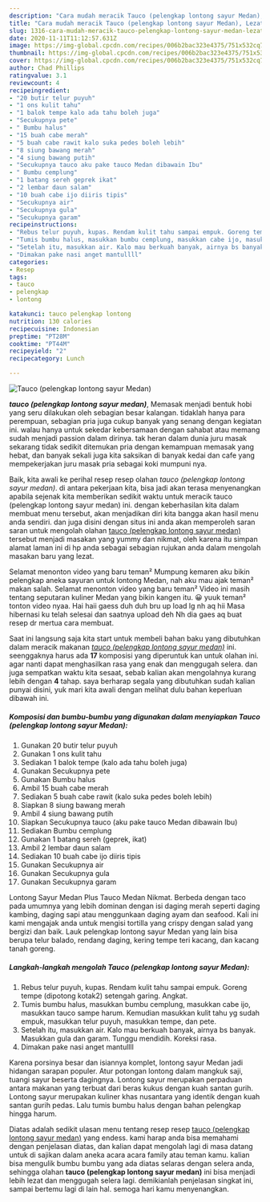 ```yaml
---
description: "Cara mudah meracik Tauco (pelengkap lontong sayur Medan), Lezat Sekali"
title: "Cara mudah meracik Tauco (pelengkap lontong sayur Medan), Lezat Sekali"
slug: 1316-cara-mudah-meracik-tauco-pelengkap-lontong-sayur-medan-lezat-sekali
date: 2020-11-11T11:12:57.631Z
image: https://img-global.cpcdn.com/recipes/006b2bac323e4375/751x532cq70/tauco-pelengkap-lontong-sayur-medan-foto-resep-utama.jpg
thumbnail: https://img-global.cpcdn.com/recipes/006b2bac323e4375/751x532cq70/tauco-pelengkap-lontong-sayur-medan-foto-resep-utama.jpg
cover: https://img-global.cpcdn.com/recipes/006b2bac323e4375/751x532cq70/tauco-pelengkap-lontong-sayur-medan-foto-resep-utama.jpg
author: Chad Phillips
ratingvalue: 3.1
reviewcount: 4
recipeingredient:
- "20 butir telur puyuh"
- "1 ons kulit tahu"
- "1 balok tempe kalo ada tahu boleh juga"
- "Secukupnya pete"
- " Bumbu halus"
- "15 buah cabe merah"
- "5 buah cabe rawit kalo suka pedes boleh lebih"
- "8 siung bawang merah"
- "4 siung bawang putih"
- "Secukupnya tauco aku pake tauco Medan dibawain Ibu"
- " Bumbu cemplung"
- "1 batang sereh geprek ikat"
- "2 lembar daun salam"
- "10 buah cabe ijo diiris tipis"
- "Secukupnya air"
- "Secukupnya gula"
- "Secukupnya garam"
recipeinstructions:
- "Rebus telur puyuh, kupas. Rendam kulit tahu sampai empuk. Goreng tempe (dipotong kotak2) setengah garing. Angkat."
- "Tumis bumbu halus, masukkan bumbu cemplung, masukkan cabe ijo, masukkan tauco sampe harum. Kemudian masukkan kulit tahu yg sudah empuk, masukkan telur puyuh, masukkan tempe, dan pete."
- "Setelah itu, masukkan air. Kalo mau berkuah banyak, airnya bs banyak. Masukkan gula dan garam. Tunggu mendidih. Koreksi rasa."
- "Dimakan pake nasi anget mantullll"
categories:
- Resep
tags:
- tauco
- pelengkap
- lontong

katakunci: tauco pelengkap lontong 
nutrition: 130 calories
recipecuisine: Indonesian
preptime: "PT28M"
cooktime: "PT44M"
recipeyield: "2"
recipecategory: Lunch

---
```



![Tauco (pelengkap lontong sayur Medan)](https://img-global.cpcdn.com/recipes/006b2bac323e4375/751x532cq70/tauco-pelengkap-lontong-sayur-medan-foto-resep-utama.jpg)

<b><i>tauco (pelengkap lontong sayur medan)</i></b>, Memasak menjadi bentuk hobi yang seru dilakukan oleh sebagian besar kalangan. tidaklah hanya para perempuan, sebagian pria juga cukup banyak yang senang dengan kegiatan ini. walau hanya untuk sekedar kebersamaan dengan sahabat atau memang sudah menjadi passion dalam dirinya. tak heran dalam dunia juru masak sekarang tidak sedikit ditemukan pria dengan kemampuan memasak yang hebat, dan banyak sekali juga kita saksikan di banyak kedai dan cafe yang mempekerjakan juru masak pria sebagai koki mumpuni nya.

Baik, kita awali ke perihal resep resep olahan <i>tauco (pelengkap lontong sayur medan)</i>. di antara pekerjaan kita, bisa jadi akan terasa menyenangkan apabila sejenak kita memberikan sedikit waktu untuk meracik tauco (pelengkap lontong sayur medan) ini. dengan keberhasilan kita dalam membuat menu tersebut, akan menjadikan diri kita bangga akan hasil menu anda sendiri. dan juga disini dengan situs ini anda akan memperoleh saran saran untuk mengolah olahan <u>tauco (pelengkap lontong sayur medan)</u> tersebut menjadi masakan yang yummy dan nikmat, oleh karena itu simpan alamat laman ini di hp anda sebagai sebagian rujukan anda dalam mengolah masakan baru yang lezat.

Selamat menonton video yang baru teman² Mumpung kemaren aku bikin pelengkap aneka sayuran untuk lontong Medan, nah aku mau ajak teman² makan salah. Selamat menonton video yang baru teman² Video ini masih tentang seputaran kuliner Medan yang bikin kangen itu. 😀 yuuk teman² tonton video nyaa. Hai haii gaess duh duh bru up load lg nh aq hii Masa hibernasi ku telah selesai dan saatnya upload deh Nh dia gaes aq buat resep dr mertua cara membuat.


Saat ini langsung saja kita start untuk membeli bahan baku yang dibutuhkan dalam meracik makanan <u><i>tauco (pelengkap lontong sayur medan)</i></u> ini. seenggaknya harus ada <b>17</b> komposisi yang diperuntuk kan untuk olahan ini. agar nanti dapat menghasilkan rasa yang enak dan menggugah selera. dan juga sempatkan waktu kita sesaat, sebab kalian akan mengolahnya kurang lebih dengan <b>4</b> tahap. saya berharap segala yang dibutuhkan sudah kalian punyai disini, yuk mari kita awali dengan melihat dulu bahan keperluan dibawah ini.

<!--inarticleads1-->

##### Komposisi dan bumbu-bumbu yang digunakan dalam menyiapkan Tauco (pelengkap lontong sayur Medan):

1. Gunakan 20 butir telur puyuh
1. Gunakan 1 ons kulit tahu
1. Sediakan 1 balok tempe (kalo ada tahu boleh juga)
1. Gunakan Secukupnya pete
1. Gunakan  Bumbu halus
1. Ambil 15 buah cabe merah
1. Sediakan 5 buah cabe rawit (kalo suka pedes boleh lebih)
1. Siapkan 8 siung bawang merah
1. Ambil 4 siung bawang putih
1. Siapkan Secukupnya tauco (aku pake tauco Medan dibawain Ibu)
1. Sediakan  Bumbu cemplung
1. Gunakan 1 batang sereh (geprek, ikat)
1. Ambil 2 lembar daun salam
1. Sediakan 10 buah cabe ijo diiris tipis
1. Gunakan Secukupnya air
1. Gunakan Secukupnya gula
1. Gunakan Secukupnya garam


Lontong Sayur Medan Plus Tauco Medan Nikmat. Berbeda dengan taco pada umumnya yang lebih dominan dengan isi daging merah seperti daging kambing, daging sapi atau menggunkaan daging ayam dan seafood. Kali ini kami mengajak anda untuk mengisi tortilla yang crispy dengan salad yang bergizi dan baik. Lauk pelengkap lontong sayur Medan yang lain bisa berupa telur balado, rendang daging, kering tempe teri kacang, dan kacang tanah goreng. 

<!--inarticleads2-->

##### Langkah-langkah mengolah Tauco (pelengkap lontong sayur Medan):

1. Rebus telur puyuh, kupas. Rendam kulit tahu sampai empuk. Goreng tempe (dipotong kotak2) setengah garing. Angkat.
1. Tumis bumbu halus, masukkan bumbu cemplung, masukkan cabe ijo, masukkan tauco sampe harum. Kemudian masukkan kulit tahu yg sudah empuk, masukkan telur puyuh, masukkan tempe, dan pete.
1. Setelah itu, masukkan air. Kalo mau berkuah banyak, airnya bs banyak. Masukkan gula dan garam. Tunggu mendidih. Koreksi rasa.
1. Dimakan pake nasi anget mantullll


Karena porsinya besar dan isiannya komplet, lontong sayur Medan jadi hidangan sarapan populer. Atur potongan lontong dalam mangkuk saji, tuangi sayur beserta dagingnya. Lontong sayur merupakan perpaduan antara makanan yang terbuat dari beras kukus dengan kuah santan gurih. Lontong sayur merupakan kuliner khas nusantara yang identik dengan kuah santan gurih pedas. Lalu tumis bumbu halus dengan bahan pelengkap hingga harum. 

Diatas adalah sedikit ulasan menu tentang resep resep <u>tauco (pelengkap lontong sayur medan)</u> yang endess. kami harap anda bisa memahami dengan penjelasan diatas, dan kalian dapat mengolah lagi di masa datang untuk di sajikan dalam aneka acara acara family atau teman kamu. kalian bisa mengulik bumbu bumbu yang ada diatas selaras dengan selera anda, sehingga olahan <b>tauco (pelengkap lontong sayur medan)</b> ini bisa menjadi lebih lezat dan menggugah selera lagi. demikianlah penjelasan singkat ini, sampai bertemu lagi di lain hal. semoga hari kamu menyenangkan.
